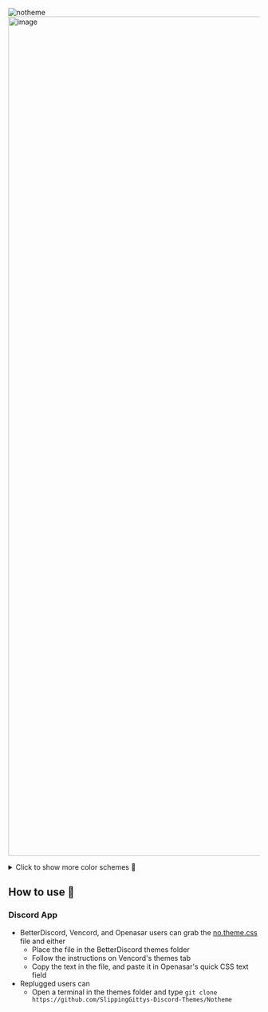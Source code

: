 ![notheme](https://github.com/SlippingGittys-Discord-Themes/Notheme/assets/76500838/fabac83d-db13-4c8d-8ae2-07a705812909)
<img width="1680" alt="image" src="https://github.com/SlippingGittys-Discord-Themes/Notheme/assets/76500838/c1fc9782-5f11-4e35-84a4-faa753723885">



<details>
<summary>Click to show more color schemes 🎨</summary>
  
![SCR-20230809-pzfe](https://github.com/SlippingGittys-Discord-Themes/projectCab/assets/76500838/f09d701f-100e-4d8b-a7af-2eba1cb2f7c1)
  
![SCR-20230809-pzch](https://github.com/SlippingGittys-Discord-Themes/projectCab/assets/76500838/813c56aa-f7cc-4df3-93b7-c4d9ee22178c)

</details>

## How to use 📖
### Discord App

* BetterDiscord, Vencord, and Openasar users can grab the [no.theme.css](https://raw.githubusercontent.com/SlippingGittys-Discord-Themes/Notheme/main/no.theme.css?token=GHSAT0AAAAAACF6UHXWNYK5MH4PZQ75THHIZGWMXPA) file and either
  * Place the file in the BetterDiscord themes folder
  * Follow the instructions on Vencord's themes tab
  * Copy the text in the file, and paste it in Openasar's quick CSS text field
* Replugged users can
  * Open a terminal in the themes folder and type `git clone https://github.com/SlippingGittys-Discord-Themes/Notheme`
